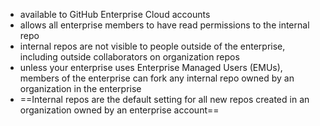 
- available to GitHub Enterprise Cloud accounts
- allows all enterprise members to have read permissions to the internal repo
- internal repos are not visible to people outside of the enterprise, including outside collaborators on organization repos
- unless your enterprise uses Enterprise Managed Users (EMUs), members of the enterprise can fork any internal repo owned by an organization in the enterprise
- ==Internal repos are the default setting for all new repos created in an organization owned by an enterprise account==